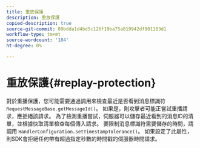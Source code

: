 ```yaml
---
title: 重放保護
description: 重放保護
copied-description: true
source-git-commit: 89bdda1d4bd5c126f19ba75a819942df901183d1
workflow-type: tm+mt
source-wordcount: '104'
ht-degree: 0%

---
```



# 重放保護{#replay-protection}

對於重播保護，您可能需要通過調用來檢查最近是否看到消息標識符 `RequestMessageBase.getMessageId()`。 如果是，則攻擊者可能正嘗試重播請求，應拒絕該請求。 為了檢測重播嘗試，伺服器可以儲存最近看到的消息ID的清單，並根據快取清單檢查每個傳入請求。 要限制消息標識符需要儲存的時間，請調用 `HandlerConfiguration.setTimestampTolerance()`。 如果設定了此屬性，則SDK會拒絕任何帶有超過指定秒數的時間戳的伺服器時間請求。
